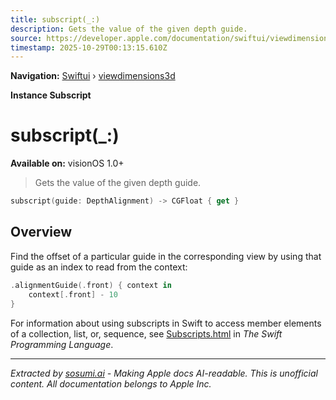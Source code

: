 ```yaml
---
title: subscript(_:)
description: Gets the value of the given depth guide.
source: https://developer.apple.com/documentation/swiftui/viewdimensions3d/subscript(_:)
timestamp: 2025-10-29T00:13:15.610Z
---
```


**Navigation:** [Swiftui](/documentation/swiftui) › [viewdimensions3d](/documentation/swiftui/viewdimensions3d)

**Instance Subscript**

# subscript(_:)

**Available on:** visionOS 1.0+

> Gets the value of the given depth guide.

```swift
subscript(guide: DepthAlignment) -> CGFloat { get }
```

## Overview

Find the offset of a particular guide in the corresponding view by using that guide as an index to read from the context:

```swift
.alignmentGuide(.front) { context in
    context[.front] - 10
}
```

For information about using subscripts in Swift to access member elements of a collection, list, or, sequence, see [Subscripts.html](https://docs.swift.org/swift-book/LanguageGuide/Subscripts.html) in *The Swift Programming Language*.

---

*Extracted by [sosumi.ai](https://sosumi.ai) - Making Apple docs AI-readable.*
*This is unofficial content. All documentation belongs to Apple Inc.*
